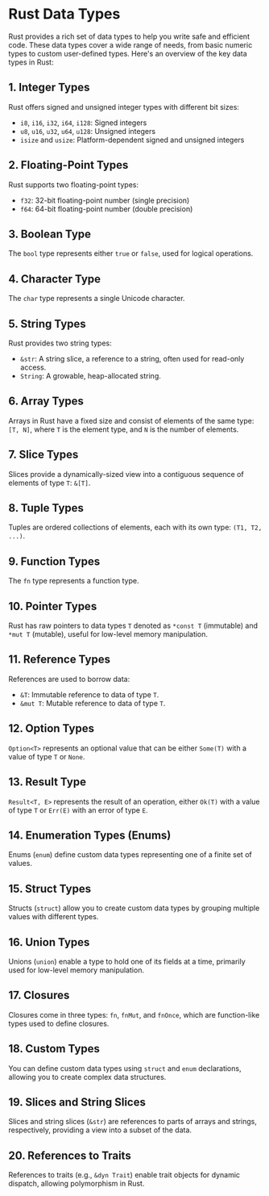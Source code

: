 # Rust Data Types

Rust provides a rich set of data types to help you write safe and efficient code. These data types cover a wide range of needs, from basic numeric types to custom user-defined types. Here's an overview of the key data types in Rust:

## 1. Integer Types

Rust offers signed and unsigned integer types with different bit sizes:
- `i8`, `i16`, `i32`, `i64`, `i128`: Signed integers
- `u8`, `u16`, `u32`, `u64`, `u128`: Unsigned integers
- `isize` and `usize`: Platform-dependent signed and unsigned integers

## 2. Floating-Point Types

Rust supports two floating-point types:
- `f32`: 32-bit floating-point number (single precision)
- `f64`: 64-bit floating-point number (double precision)

## 3. Boolean Type

The `bool` type represents either `true` or `false`, used for logical operations.

## 4. Character Type

The `char` type represents a single Unicode character.

## 5. String Types

Rust provides two string types:
- `&str`: A string slice, a reference to a string, often used for read-only access.
- `String`: A growable, heap-allocated string.

## 6. Array Types

Arrays in Rust have a fixed size and consist of elements of the same type: `[T, N]`, where `T` is the element type, and `N` is the number of elements.

## 7. Slice Types

Slices provide a dynamically-sized view into a contiguous sequence of elements of type `T`: `&[T]`.

## 8. Tuple Types

Tuples are ordered collections of elements, each with its own type: `(T1, T2, ...)`. 

## 9. Function Types

The `fn` type represents a function type.

## 10. Pointer Types

Rust has raw pointers to data types `T` denoted as `*const T` (immutable) and `*mut T` (mutable), useful for low-level memory manipulation.

## 11. Reference Types

References are used to borrow data:
- `&T`: Immutable reference to data of type `T`.
- `&mut T`: Mutable reference to data of type `T`.

## 12. Option Types

`Option<T>` represents an optional value that can be either `Some(T)` with a value of type `T` or `None`.

## 13. Result Type

`Result<T, E>` represents the result of an operation, either `Ok(T)` with a value of type `T` or `Err(E)` with an error of type `E`.

## 14. Enumeration Types (Enums)

Enums (`enum`) define custom data types representing one of a finite set of values.

## 15. Struct Types

Structs (`struct`) allow you to create custom data types by grouping multiple values with different types.

## 16. Union Types

Unions (`union`) enable a type to hold one of its fields at a time, primarily used for low-level memory manipulation.

## 17. Closures

Closures come in three types: `fn`, `fnMut`, and `fnOnce`, which are function-like types used to define closures.

## 18. Custom Types

You can define custom data types using `struct` and `enum` declarations, allowing you to create complex data structures.

## 19. Slices and String Slices

Slices and string slices (`&str`) are references to parts of arrays and strings, respectively, providing a view into a subset of the data.

## 20. References to Traits

References to traits (e.g., `&dyn Trait`) enable trait objects for dynamic dispatch, allowing polymorphism in Rust.
